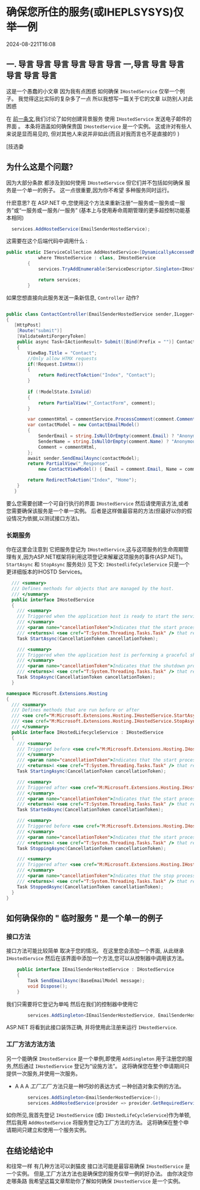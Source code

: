# 确保您所住的服务(或IHEPLSYSYS)仅举一例

<!--category-- ASP.NET -->
<datetime class="hidden">2024-08-221T16:08</datetime>

## 一. 导言 导言 导言 导言 导言 导言 一,导言 导言 导言 导言 导言 导言

这是一个愚蠢的小文章 因为我有点困惑 如何确保 `IHostedService` 仅举一个例子。 我觉得这比实际的复杂多了一点 所以我想写一篇关于它的文章 以防别人对此困惑

在 [前一条文](/blog/addingasyncsendingforemails),我们讨论了如何创建背景服务 使用 `IHostedService` 发送电子邮件的界面 。 本条将涵盖如何确保贵国 `IHostedService` 是一个实例。
这或许对有些人来说是显而易见的, 但对其他人来说并非如此(而且对我而言也不是直接的!) )

[技选委

## 为什么这是个问题?

因为大部分条款 都涉及到如何使用 `IHostedService` 但它们并不包括如何确保 服务是一个单一的例子。 这一点很重要,因为你不希望 多种服务同时运行。

什麽意思? 在 ASP.NET 中,您使用这个方法来重新注册“一服务或一服务或一服务”或“一服务或一服务/一服务” (基本上与使用寿命周期管理的更多超控制功能基本相同)

```csharp
  services.AddHostedService(EmailSenderHostedService);
```

这需要在这个后端代码中调用什么 :

```csharp
public static IServiceCollection AddHostedService<[DynamicallyAccessedMembers(DynamicallyAccessedMemberTypes.PublicConstructors)] THostedService>(this IServiceCollection services)
            where THostedService : class, IHostedService
        {
            services.TryAddEnumerable(ServiceDescriptor.Singleton<IHostedService, THostedService>());

            return services;
        }

```

如果您想直接向此服务发送一条新信息, `Controller` 动作?

```csharp

public class ContactController(EmailSenderHostedService sender,ILogger<BaseController> logger) ...
{
   [HttpPost]
    [Route("submit")]
    [ValidateAntiForgeryToken]
    public async Task<IActionResult> Submit([Bind(Prefix = "")] ContactViewModel comment)
    {
        ViewBag.Title = "Contact";
        //Only allow HTMX requests
        if(!Request.IsHtmx())
        {
            return RedirectToAction("Index", "Contact");
        }
      
        if (!ModelState.IsValid)
        {
            return PartialView("_ContactForm", comment);
        }

        var commentHtml = commentService.ProcessComment(comment.Comment);
        var contactModel = new ContactEmailModel()
        {
            SenderEmail = string.IsNullOrEmpty(comment.Email) ? "Anonymous" : comment.Email,
            SenderName = string.IsNullOrEmpty(comment.Name) ? "Anonymous" : comment.Name,
            Comment = commentHtml,
        };
        await sender.SendEmailAsync(contactModel);
        return PartialView("_Response",
            new ContactViewModel() { Email = comment.Email, Name = comment.Name, Comment = commentHtml });

        return RedirectToAction("Index", "Home");
    }
   }
```

要么您需要创建一个可自行执行的界面 `IHostedService` 然后请使用该方法,或者您需要确保该服务是一个单一实例。 后者是这样做最容易的方法(但最好以你的假设情况为依据,以测试接口方法)。

### 长期服务

你在这里会注意到 它把服务登记为 `IHostedService`,这与这项服务的生命周期管理有关,因为ASP.NET框架将利用这项登记来解雇这项服务的事件(ASP.NET)。`StartAsync` 和 `StopAsync` 服务处)) 见下文: `IHostedlifeCycleService` 只是一个更详细版本的IHOSTD Services。

```csharp
  /// <summary>
  /// Defines methods for objects that are managed by the host.
  /// </summary>
  public interface IHostedService
  {
    /// <summary>
    /// Triggered when the application host is ready to start the service.
    /// </summary>
    /// <param name="cancellationToken">Indicates that the start process has been aborted.</param>
    /// <returns>A <see cref="T:System.Threading.Tasks.Task" /> that represents the asynchronous Start operation.</returns>
    Task StartAsync(CancellationToken cancellationToken);

    /// <summary>
    /// Triggered when the application host is performing a graceful shutdown.
    /// </summary>
    /// <param name="cancellationToken">Indicates that the shutdown process should no longer be graceful.</param>
    /// <returns>A <see cref="T:System.Threading.Tasks.Task" /> that represents the asynchronous Stop operation.</returns>
    Task StopAsync(CancellationToken cancellationToken);
  }

namespace Microsoft.Extensions.Hosting
{
  /// <summary>
  /// Defines methods that are run before or after
  /// <see cref="M:Microsoft.Extensions.Hosting.IHostedService.StartAsync(System.Threading.CancellationToken)" /> and
  /// <see cref="M:Microsoft.Extensions.Hosting.IHostedService.StopAsync(System.Threading.CancellationToken)" />.
  /// </summary>
  public interface IHostedLifecycleService : IHostedService
  {
    /// <summary>
    /// Triggered before <see cref="M:Microsoft.Extensions.Hosting.IHostedService.StartAsync(System.Threading.CancellationToken)" />.
    /// </summary>
    /// <param name="cancellationToken">Indicates that the start process has been aborted.</param>
    /// <returns>A <see cref="T:System.Threading.Tasks.Task" /> that represents the asynchronous operation.</returns>
    Task StartingAsync(CancellationToken cancellationToken);

    /// <summary>
    /// Triggered after <see cref="M:Microsoft.Extensions.Hosting.IHostedService.StartAsync(System.Threading.CancellationToken)" />.
    /// </summary>
    /// <param name="cancellationToken">Indicates that the start process has been aborted.</param>
    /// <returns>A <see cref="T:System.Threading.Tasks.Task" /> that represents the asynchronous operation.</returns>
    Task StartedAsync(CancellationToken cancellationToken);

    /// <summary>
    /// Triggered before <see cref="M:Microsoft.Extensions.Hosting.IHostedService.StopAsync(System.Threading.CancellationToken)" />.
    /// </summary>
    /// <param name="cancellationToken">Indicates that the start process has been aborted.</param>
    /// <returns>A <see cref="T:System.Threading.Tasks.Task" /> that represents the asynchronous operation.</returns>
    Task StoppingAsync(CancellationToken cancellationToken);

    /// <summary>
    /// Triggered after <see cref="M:Microsoft.Extensions.Hosting.IHostedService.StopAsync(System.Threading.CancellationToken)" />.
    /// </summary>
    /// <param name="cancellationToken">Indicates that the stop process has been aborted.</param>
    /// <returns>A <see cref="T:System.Threading.Tasks.Task" /> that represents the asynchronous operation.</returns>
    Task StoppedAsync(CancellationToken cancellationToken);
  }
}
```

## 如何确保你的 " 临时服务 " 是一个单一的例子

### 接口方法

接口方法可能比较简单 取决于您的情况。 在这里您会添加一个界面, 从此继承 `IHostedService` 然后在该界面中添加一个方法,您可以从控制器中调用该方法。

```csharp
    public interface IEmailSenderHostedService : IHostedService
    {
        Task SendEmailAsync(BaseEmailModel message);
        void Dispose();
    }
```

我们只需要将它登记为单吨 然后在我们的控制器中使用它

```csharp
        services.AddSingleton<IEmailSenderHostedService, EmailSenderHostedService>();
```

ASP.NET 将看到此接口装饰正确, 并将使用此注册来运行 `IHostedService`.

### 工厂方法方法方法

另一个能确保 `IHostedService` 是一个单例,即使用 `AddSingleton` 用于注册您的服务,然后通过 `IHostedService` 登记为“设施方法”。 这将确保您在整个申请期间只提供一次服务,并使用一次服务。

* A A A *工厂工厂* 方法只是一种巧妙的表达方式 一种创造对象实例的方法。

```csharp
        services.AddSingleton<EmailSenderHostedService>();
        services.AddHostedService(provider => provider.GetRequiredService<EmailSenderHostedService>());
```

如你所见,我首先登记 `IHostedService` (或) `IHostedLifeCycleService`)作为单顿,然后我用 `AddHostedService` 将服务登记为工厂方法的方法。 这将确保在整个申请期间只建立和使用一个服务实例。

## 在结论结论中

和往常一样 有几种方法可以剥猫皮 接口法可能是最容易确保 `IHostedService` 是一个实例。 但是,工厂方法方法也是确保您的服务仅举一例的好办法。 由你决定你走哪条路 我希望这篇文章帮助你了解如何确保 `IHostedService` 是一个实例。